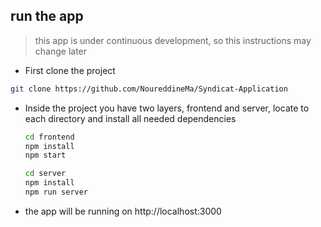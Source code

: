 
## run the app

> this app is under continuous development, so this instructions may change later

- First clone the project

```bash
git clone https://github.com/NoureddineMa/Syndicat-Application
```

- Inside the project you have two layers, frontend and server, locate to each directory and install all needed dependencies

  ```bash
  cd frontend
  npm install
  npm start
  ```

  ```bash
  cd server
  npm install
  npm run server
  ```


- the app will be running on http://localhost:3000



